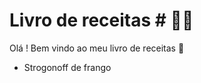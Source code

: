 # Livro de receitas #  :man_cook: 

Olá ! Bem vindo ao meu livro de receitas :wave:

- Strogonoff de frango





